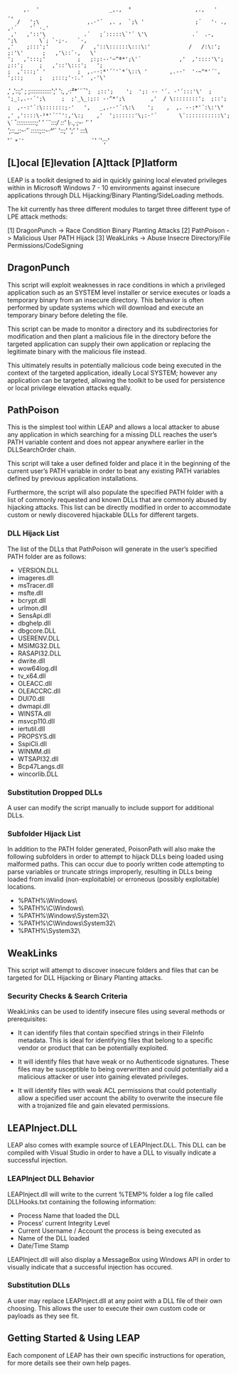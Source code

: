          ,.  '                      _,.,  °                    ,.,   '             .,                
       /   ';\               ,.·'´  ,. ,  `;\ '                ;´   '· .,        ,·´    '` ·.'          
     ,'   ,'::'\            .´   ;´:::::\`'´ \'\              .´  .-,    ';\       \`; `·;·.   `·,      
    ,'    ;:::';'          /   ,'::\::::::\:::\:'            /   /:\:';   ;:'\'      ;   ,'\::`·,   \'    
    ';   ,':::;'          ;   ;:;:-·'~^ª*';\'´            ,'  ,'::::'\';  ;::';     ;   ,'::'\:::';   ';   
    ;  ,':::;' '          ;  ,.-·:*'´¨'`*´\::\ '       ,.-·'  '·~^*'´¨,  ';::;     ;   ;:::;'·:.'  ,·'\'  
   ,'  ,'::;'            ;   ;\::::::::::::'\;'        ':,  ,·:²*´¨¯'`;  ;::';    ';  ';: -· '´. ·'´:::'\' 
   ;  ';_:,.-·´';\     ;  ;'_\_:;:: -·^*';\        ,'  / \::::::::';  ;::';    ;  ,-·:'´:\:::::::;·'  
   ',   _,.-·'´:\:\    ';    ,  ,. -·:*'´:\:'\°     ,' ,'::::\·²*'´¨¯':,'\:;    ,'  ';::::::'\;:·'´      
    \¨:::::::::::\';     \`*´ ¯\:::::::::::\;' '    \`¨\:::/          \::\'    \·.,·\;-· '´  '         
     '\;::_;:-·'´         \:::::\;::-·^*'´          '\::\;'            '\;'  '   \::\:\                
       '¨                    `*´¯                     `¨'                       `'·;·'                
                                                                                                                     

## [L]ocal [E]levation [A]ttack [P]latform

LEAP is a toolkit designed to aid in quickly gaining local elevated privileges  within in Microsoft Windows 7 - 10 environments against insecure applications through DLL Hijacking/Binary Planting/SideLoading methods.

The kit currently has three different modules to target three different type of LPE attack methods:

[1] DragonPunch -> Race Condition Binary Planting Attacks
[2] PathPoison -> Malicious User PATH Hijack
[3] WeakLinks -> Abuse Insecre Directory/File Permissions/CodeSigning 



## DragonPunch
This script will exploit weaknesses in race conditions in which a privileged application such as an SYSTEM level installer or service executes or loads a temporary binary from an insecure directory.  This behavior is often performed by update systems which will download and execute an temporary binary before deleting the file.

This script can be made to monitor a directory and its subdirectories for modification and then plant a malicious file in the directory before the targeted application can supply their own application or replacing the legitimate binary with the malicious file instead.

This ultimately results in potentially malicious code being executed in the context of the targeted application, ideally Local SYSTEM; however any application can be targeted, allowing the toolkit to be used for persistence or local privilege elevation attacks equally.


## PathPoison
This is the simplest tool within LEAP and allows a local attacker to abuse any application in which searching for a missing DLL reaches the user’s PATH variable content and does not appear anywhere earlier in the DLLSearchOrder chain.

This script will take a user defined folder and place it in the beginning of the current user’s PATH variable in order to beat any existing PATH variables defined by previous application installations.

Furthermore, the script will also populate the specified PATH folder with a list of commonly requested and known DLLs that are commonly abused by hijacking attacks.  This list can be directly modified in order to accommodate custom or newly discovered hijackable DLLs for different targets.

### DLL Hijack List
The list of the DLLs that PathPoison will generate in the user’s specified PATH folder are as follows:
* VERSION.DLL
* imageres.dll
* msTracer.dll
* msfte.dll
* bcrypt.dll
* urlmon.dll
* SensApi.dll
* dbghelp.dll
* dbgcore.DLL
* USERENV.DLL
* MSIMG32.DLL
* RASAPI32.DLL
* dwrite.dll
* wow64log.dll
* tv_x64.dll
* OLEACC.dll
* OLEACCRC.dll
* DUI70.dll
* dwmapi.dll
* WINSTA.dll
* msvcp110.dll
* iertutil.dll
* PROPSYS.dll
* SspiCli.dll
* WINMM.dll
* WTSAPI32.dll
* Bcp47Langs.dll
* wincorlib.DLL

### Substitution Dropped DLLs
A user can modify the script manually to include support for additional DLLs.

### Subfolder Hijack List
In addition to the PATH folder generated, PoisonPath will also make the following subfolders in order to attempt to hijack DLLs being loaded using malformed paths.  This can occur due to poorly written code attempting to parse variables or truncate strings improperly, resulting in DLLs being loaded from invalid (non-exploitable) or erroneous (possibly exploitable) locations.
* %PATH%\Windows\
* %PATH%\C\Windows\
* %PATH%\Windows\System32\
* %PATH%\C\Windows\System32\
* %PATH%\System32\





## WeakLinks
This script will attempt to discover insecure folders and files that can be targeted for DLL Hijacking or Binary Planting attacks.

### Security Checks & Search Criteria
WeakLinks can be used to identify insecure files using several methods or prerequisites:

* It can identify files that contain specified strings in their FileInfo metadata.  This is ideal for identifying files that belong to a specific vendor or product that can be potentially exploited.

* It will identify files that have weak or no Authenticode signatures.  These files may be susceptible to being overwritten and could potentially aid a malicious attacker or user into gaining elevated privileges.

* It will identify files with weak ACL permissions that could potentially allow a specified user account the ability to overwrite the insecure file with a trojanized file and gain elevated permissions.

## LEAPInject.DLL
LEAP also comes with example source of LEAPInject.DLL.  This DLL can be compiled with Visual Studio in order to have a DLL to visually indicate a successful injection.

### LEAPInject DLL Behavior
LEAPInject.dll will write to the current %TEMP% folder a log file called DLLHooks.txt containing the following information:
* Process Name that loaded the DLL
* Process’ current Integrity Level
* Current Username / Account the process is being executed as
* Name of the DLL loaded 
* Date/Time Stamp

LEAPInject.dll will also display a MessageBox using Windows API in order to visually indicate that a successful injection has occured.

### Substitution DLLs
A user may replace LEAPInject.dll at any point with a DLL file of their own choosing.  This allows the user to execute their own custom code or payloads as they see fit.



## Getting Started & Using LEAP
Each component of LEAP has their own specific instructions for operation, for more details see their own help pages.





